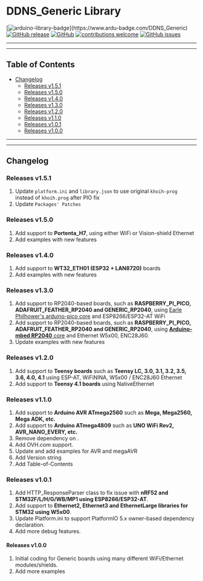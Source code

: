 # DDNS_Generic Library

[![arduino-library-badge](https://www.ardu-badge.com/badge/DDNS_Generic.svg?)](https://www.ardu-badge.com/DDNS_Generic)
[![GitHub release](https://img.shields.io/github/release/khoih-prog/DDNS_Generic.svg)](https://github.com/khoih-prog/DDNS_Generic/releases)
[![GitHub](https://img.shields.io/github/license/mashape/apistatus.svg)](https://github.com/khoih-prog/DDNS_Generic/blob/master/LICENSE)
[![contributions welcome](https://img.shields.io/badge/contributions-welcome-brightgreen.svg?style=flat)](#Contributing)
[![GitHub issues](https://img.shields.io/github/issues/khoih-prog/DDNS_Generic.svg)](http://github.com/khoih-prog/DDNS_Generic/issues)

---
---

## Table of Contents

* [Changelog](#changelog)
  * [Releases v1.5.1](#releases-v151)
  * [Releases v1.5.0](#releases-v150)
  * [Releases v1.4.0](#releases-v140)
  * [Releases v1.3.0](#releases-v130)
  * [Releases v1.2.0](#releases-v120)
  * [Releases v1.1.0](#releases-v110)
  * [Releases v1.0.1](#releases-v101)
  * [Releases v1.0.0](#releases-v100)

---
---

## Changelog

### Releases v1.5.1

1. Update `platform.ini` and `library.json` to use original `khoih-prog` instead of `khoih.prog` after PIO fix
2. Update `Packages' Patches`

### Releases v1.5.0

1. Add support to **Portenta_H7**, using either WiFi or Vision-shield Ethernet
2. Add examples with new features

### Releases v1.4.0

1. Add support to **WT32_ETH01 (ESP32 + LAN8720)** boards
2. Add examples with new features

### Releases v1.3.0

1. Add support to RP2040-based boards, such as **RASPBERRY_PI_PICO, ADAFRUIT_FEATHER_RP2040 and GENERIC_RP2040**, using [Earle Philhower's arduino-pico core](https://github.com/earlephilhower/arduino-pico) and ESP8266/ESP32-AT WiFi
1. Add support to RP2040-based boards, such as **RASPBERRY_PI_PICO, ADAFRUIT_FEATHER_RP2040 and GENERIC_RP2040**, using [**Arduino-mbed RP2040** core](https://github.com/arduino/ArduinoCore-mbed) and Ethernet W5x00, ENC28J60.
3. Update examples with new features

### Releases v1.2.0

1. Add support to **Teensy boards** such as **Teensy LC, 3.0, 3.1, 3.2, 3.5, 3.6, 4.0, 4.1** using ESP-AT, WiFiNINA, W5x00 / ENC28J60 Ethernet
2. Add support to **Teensy 4.1 boards** using NativeEthernet


### Releases v1.1.0

1. Add support to **Arduino AVR ATmega2560** such as **Mega, Mega2560, Mega ADK, etc.**
2. Add support to **Arduino ATmega4809** such as **UNO WiFi Rev2, AVR_NANO_EVERY, etc.**
3. Remove dependency on <functional>.
4. Add OVH.com support.
5. Update and add examples for AVR and megaAVR
6. Add Version string
7. Add Table-of-Contents


### Releases v1.0.1

1. Add HTTP_ResponseParser class to fix issue with **nRF52 and STM32F/L/H/G/WB/MP1 using ESP8266/ESP32-AT**.
2. Add support to **Ethernet2, Ethernet3 and EthernetLarge libraries for STM32 using W5x00**.
3. Update Platform.ini to support PlatformIO 5.x owner-based dependency declaration.
4. Add more debug features.

#### Releases v1.0.0

1. Initial coding for Generic boards using many different WiFi/Ethernet modules/shields.
2. Add more examples


